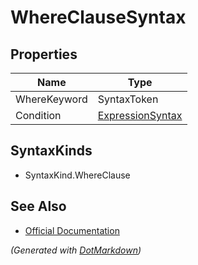 # WhereClauseSyntax

## Properties

| Name         | Type                                    |
| ------------ | --------------------------------------- |
| WhereKeyword | SyntaxToken                             |
| Condition    | [ExpressionSyntax](ExpressionSyntax.md) |

## SyntaxKinds

* SyntaxKind\.WhereClause

## See Also

* [Official Documentation](https://docs.microsoft.com/en-us/dotnet/api/microsoft.codeanalysis.csharp.syntax.whereclausesyntax)


*\(Generated with [DotMarkdown](http://github.com/JosefPihrt/DotMarkdown)\)*